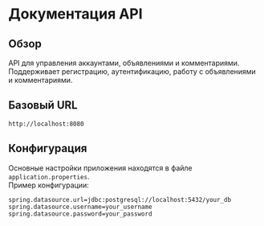 # Документация API

## Обзор
API для управления аккаунтами, объявлениями и комментариями.  
Поддерживает регистрацию, аутентификацию, работу с объявлениями и комментариями.

## Базовый URL
`http://localhost:8080`

## Конфигурация
Основные настройки приложения находятся в файле `application.properties`.  
Пример конфигурации:
```properties
spring.datasource.url=jdbc:postgresql://localhost:5432/your_db
spring.datasource.username=your_username
spring.datasource.password=your_password